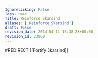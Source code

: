 ```yaml
---
IgnoreLinking: False
Tags: None
Title: Reinforce Skarsind
aliases: ['Reinforce_Skarsind']
draft: False
revision_date: 2014-04-11 15:38:28+00:00
revision_id: 23960
---
```


#REDIRECT [[Fortify Skarsind]]